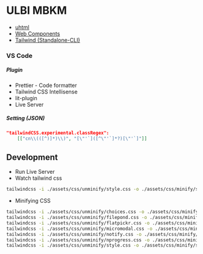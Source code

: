 # ULBI MBKM

- [uhtml](https://github.com/WebReflection/uhtml)
- [Web Components](https://developer.mozilla.org/en-US/docs/Web/API/Web_components)
- [Tailwind (Standalone-CLI)](https://tailwindcss.com/blog/standalone-cli)

### VS Code

##### Plugin

- Prettier - Code formatter
- Tailwind CSS Intellisense
- lit-plugin
- Live Server

##### Setting (JSON)

```json
"tailwindCSS.experimental.classRegex":
    [["cn\\(([^)]*)\\)", "[\"'`]([^\"'`]*?)[\"'`]"]]
```

## Development

- Run Live Server
- Watch tailwind css

```bash
tailwindcss -i ./assets/css/unminify/style.css -o ./assets/css/minify/style.min.css --watch
```

- Minifying CSS

```bash
tailwindcss -i ./assets/css/unminify/choices.css -o ./assets/css/minify/choices.min.css --minify
tailwindcss -i ./assets/css/unminify/filepond.css -o ./assets/css/minify/filepond.min.css --minify
tailwindcss -i ./assets/css/unminify/flatpickr.css -o ./assets/css/minify/flatpickr.min.css --minify
tailwindcss -i ./assets/css/unminify/micromodal.css -o ./assets/css/minify/micromodal.min.css --minify
tailwindcss -i ./assets/css/unminify/notify.css -o ./assets/css/minify/notify.min.css --minify
tailwindcss -i ./assets/css/unminify/nprogress.css -o ./assets/css/minify/nprogress.min.css --minify
tailwindcss -i ./assets/css/unminify/style.css -o ./assets/css/minify/style.min.css --minify
```
